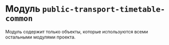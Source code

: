# Модуль `public-transport-timetable-common`

Модуль содержит только объекты, которые используются всеми остальными модулями проекта. 

